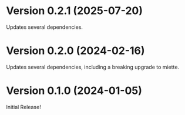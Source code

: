 # Version 0.2.1 (2025-07-20)

Updates several dependencies.

# Version 0.2.0 (2024-02-16)

Updates several dependencies, including a breaking upgrade to miette.

# Version 0.1.0 (2024-01-05)

Initial Release!
